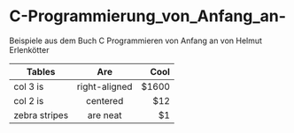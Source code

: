 # C-Programmierung_von_Anfang_an-
Beispiele aus dem Buch C Programmieren von Anfang an
von Helmut Erlenkötter

| Tables        | Are           | Cool  |
| ------------- |:-------------:| -----:|
| col 3 is      | right-aligned | $1600 |
| col 2 is      | centered      |   $12 |
| zebra stripes | are neat      |    $1 |
